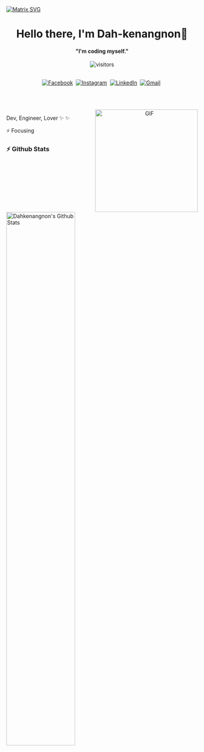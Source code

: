   [![Matrix SVG](https://raw.githubusercontent.com/rodrigograca31/rodrigograca31/master/matrix.svg)](https://www.youtube.com/Dahkenangnon) 
<p>
  <h1 align="center"><b>Hello there, I'm Dah-kenangnon👋</b></h1>
</p>

<p>
  <h4 align="center"><b>"I'm coding myself."</b></h4>
</p>

<p align="center">
    <img align="center" alt="visitors" src="https://gpvc.arturio.dev/Dahkenangnon" />
</p>

<p align="center">
<br>
<a href="https://web.facebook.com/profile.php?id=100006288829164"><img src="https://img.shields.io/badge/facebook-%231877F2.svg?&style=for-the-badge&logo=facebook&logoColor=white" alt="Facebook" /></a>&nbsp;
<a href="https://instagram.com/epatriote"><img src="https://img.shields.io/badge/instagram-%23E4405F.svg?&style=for-the-badge&logo=instagram&logoColor=white" alt="Instagram" /></a>&nbsp;
<a href="https://www.youtube.com/Dahkenangnon"><img src="https://img.shields.io/badge/youtube-%230077B5.svg?&style=for-the-badge&logo=youtube&logoColor=red" alt="LinkedIn" /></a>&nbsp;
<a href="mailto:dah.kenangnon@gmail.com?subject=Yo+Dah+kenangnon"><img src="https://img.shields.io/badge/gmail-%23D14836.svg?&style=for-the-badge&logo=gmail&logoColor=white" alt="Gmail"/></a>&nbsp;
</p>

<br>

<p align="center">
<br>
<img align="right" height="270px" alt="GIF" src="https://avatars2.githubusercontent.com/u/57219141?s=460&u=f0fb10260090a00c86ccac8bd84f76673258a4e5&v=4" />

Dev, Engineer, Lover ✨ ✨

⚡ Focusing
</p>

### :zap: Github Stats

  <img align="left" src="https://github-readme-stats.sumanth-talluri.vercel.app/api?username=Dahkenangnon&show_icons=true&title_color=fff&icon_color=79ff97&text_color=efefef&bg_color=24292e" alt="Dahkenangnon's Github Stats" width="60%">
